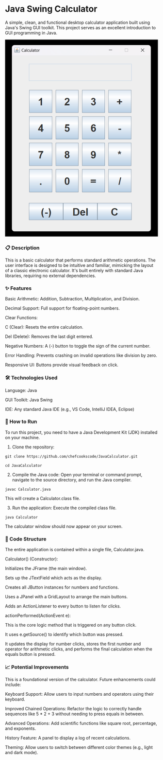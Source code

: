 # Java Swing Calculator
A simple, clean, and functional desktop calculator application built using Java's Swing GUI toolkit. This project serves as an excellent introduction to GUI programming in Java.

![Calculator Screenshot](./assets/Calculator.png)


### 📋 Description
This is a basic calculator that performs standard arithmetic operations. The user interface is designed to be intuitive and familiar, mimicking the layout of a classic electronic calculator. It's built entirely with standard Java libraries, requiring no external dependencies.


### ✨ Features
Basic Arithmetic: Addition, Subtraction, Multiplication, and Division.

Decimal Support: Full support for floating-point numbers.

Clear Functions:

C (Clear): Resets the entire calculation.

Del (Delete): Removes the last digit entered.

Negative Numbers: A (-) button to toggle the sign of the current number.

Error Handling: Prevents crashing on invalid operations like division by zero.

Responsive UI: Buttons provide visual feedback on click.


### 🛠️ Technologies Used
Language: Java

GUI Toolkit: Java Swing

IDE: Any standard Java IDE (e.g., VS Code, IntelliJ IDEA, Eclipse)


### 🚀 How to Run
To run this project, you need to have a Java Development Kit (JDK) installed on your machine.

1. Clone the repository:
```
git clone https://github.com/chefcookscode/JavaCalculator.git

```
```
cd JavaCalculator

```

2. Compile the Java code:
Open your terminal or command prompt, navigate to the source directory, and run the Java compiler.
```
javac Calculator.java

```

This will create a Calculator.class file.

3. Run the application:
Execute the compiled class file.
```
java Calculator

```
The calculator window should now appear on your screen.


### 📂 Code Structure
The entire application is contained within a single file, Calculator.java.

Calculator() (Constructor):

Initializes the JFrame (the main window).

Sets up the JTextField which acts as the display.

Creates all JButton instances for numbers and functions.

Uses a JPanel with a GridLayout to arrange the main buttons.

Adds an ActionListener to every button to listen for clicks.

actionPerformed(ActionEvent e):

This is the core logic method that is triggered on any button click.

It uses e.getSource() to identify which button was pressed.

It updates the display for number clicks, stores the first number and operator for arithmetic clicks, and performs the final calculation when the equals button is pressed.

### 📈 Potential Improvements
This is a foundational version of the calculator. Future enhancements could include:

Keyboard Support: Allow users to input numbers and operators using their keyboard.

Improved Chained Operations: Refactor the logic to correctly handle sequences like 5 * 2 + 3 without needing to press equals in between.

Advanced Operations: Add scientific functions like square root, percentage, and exponents.

History Feature: A panel to display a log of recent calculations.

Theming: Allow users to switch between different color themes (e.g., light and dark mode).
